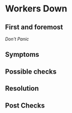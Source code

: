 # Workers Down

## First and foremost

*Don't Panic*

## Symptoms


## Possible checks

## Resolution

## Post Checks

